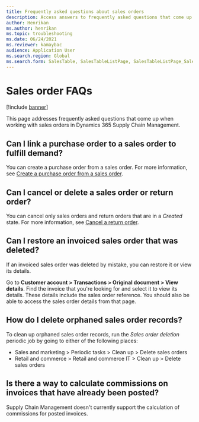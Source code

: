 ```yaml
--- 
title: Frequently asked questions about sales orders 
description: Access answers to frequently asked questions that come up when working with sales orders in Dynamics 365 Supply Chain Management.
author: Henrikan
ms.author: henrikan
ms.topic: troubleshooting
ms.date: 06/24/2021 
ms.reviewer: kamaybac
audience: Application User 
ms.search.region: Global 
ms.search.form: SalesTable, SalesTableListPage, SalesTableListPage_SalesCancelOrder
--- 
```

 
# Sales order FAQs

[!include [banner](../includes/banner.md)]

This page addresses frequently asked questions that come up when working with sales orders in Dynamics 365 Supply Chain Management.

## Can I link a purchase order to a sales order to fulfill demand?

You can create a purchase order from a sales order. For more information, see [Create a purchase order from a sales order](/dynamics365/supply-chain/sales-marketing/tasks/create-purchase-order-sales-order).

## Can I cancel or delete a sales order or return order?

You can cancel only sales orders and return orders that are in a *Created* state. For more information, see [Cancel a return order](/dynamics365/supply-chain/service-management/cancel-return-order).

## Can I restore an invoiced sales order that was deleted?

If an invoiced sales order was deleted by mistake, you can restore it or view its details.

Go to **Customer account \> Transactions \> Original document \> View details**. Find the invoice that you're looking for and select it to view its details. These details include the sales order reference. You should also be able to access the sales order details from that page.

## How do I delete orphaned sales order records?

To clean up orphaned sales order records, run the *Sales order deletion* periodic job by going to either of the following places:

- Sales and marketing \> Periodic tasks \> Clean up \> Delete sales orders
- Retail and commerce \> Retail and commerce IT \> Clean up \> Delete sales orders

## Is there a way to calculate commissions on invoices that have already been posted?

Supply Chain Management doesn't currently support the calculation of commissions for posted invoices.
